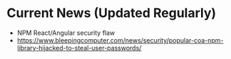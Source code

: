 # Current News (Updated Regularly)

* NPM React/Angular security flaw
* <https://www.bleepingcomputer.com/news/security/popular-coa-npm-library-hijacked-to-steal-user-passwords/>
